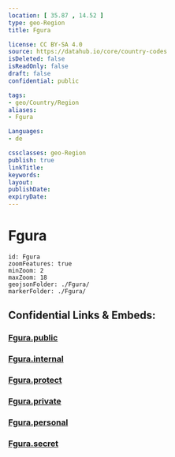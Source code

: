 ```yaml
---
location: [ 35.87 , 14.52 ] 
type: geo-Region
title: Fgura

license: CC BY-SA 4.0
source: https://datahub.io/core/country-codes
isDeleted: false
isReadOnly: false
draft: false
confidential: public

tags:
- geo/Country/Region
aliases:
- Fgura

Languages:
- de

cssclasses: geo-Region
publish: true
linkTitle: 
keywords: 
layout: 
publishDate: 
expiryDate: 
---
```


# Fgura

```leaflet
id: Fgura
zoomFeatures: true 
minZoom: 2 
maxZoom: 18
geojsonFolder: ./Fgura/
markerFolder: ./Fgura/
```


## Confidential Links & Embeds: 

### [Fgura.public](/_public/\Earth\Continent\Europe\Europe~South\Malta\Regions~Malta\Xlokk\counties~XlokkFgura.public.md) 

### [Fgura.internal](/_internal/\Earth\Continent\Europe\Europe~South\Malta\Regions~Malta\Xlokk\counties~XlokkFgura.internal.md) 

### [Fgura.protect](/_protect/\Earth\Continent\Europe\Europe~South\Malta\Regions~Malta\Xlokk\counties~XlokkFgura.protect.md) 

### [Fgura.private](/_private/\Earth\Continent\Europe\Europe~South\Malta\Regions~Malta\Xlokk\counties~XlokkFgura.private.md) 

### [Fgura.personal](/_personal/\Earth\Continent\Europe\Europe~South\Malta\Regions~Malta\Xlokk\counties~XlokkFgura.personal.md) 

### [Fgura.secret](/_secret/\Earth\Continent\Europe\Europe~South\Malta\Regions~Malta\Xlokk\counties~XlokkFgura.secret.md)

